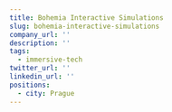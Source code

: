 ```yaml
---
title: Bohemia Interactive Simulations
slug: bohemia-interactive-simulations
company_url: ''
description: ''
tags:
  - immersive-tech
twitter_url: ''
linkedin_url: ''
positions:
  - city: Prague
---
```


